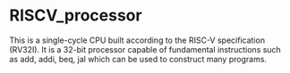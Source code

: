 # RISCV_processor

This is a single-cycle CPU built according to the RISC-V specification (RV32I). It is a 32-bit processor capable of fundamental instructions such as add, addi, beq, jal which can be used to construct many programs. 
